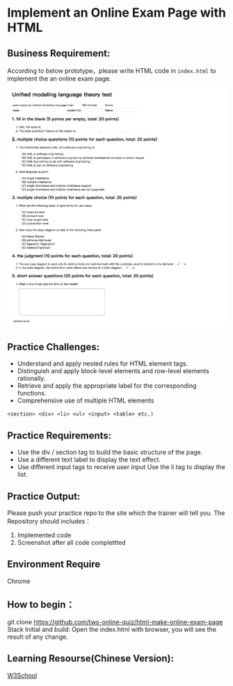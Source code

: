 # Implement an Online Exam Page with HTML

## Business Requirement:
According to below prototype，please write HTML code in `index.html` to implement the an online exam page. 
![](./mockup-en.png)


## Practice Challenges:


* Understand and apply nested rules for HTML element tags.
* Distinguish and apply block-level elements and row-level elements rationally.
* Retrieve and apply the appropriate label for the corresponding functions.
* Comprehensive use of multiple HTML elements 
```
<section> <div> <li> <ul> <input> <table> etc.)
```


## Practice Requirements:

* Use the div / section tag to build the basic structure of the page.
* Use a different text label to display the text effect.
* Use different input tags to receive user input
Use the li tag to display the list.

## Practice Output:
Please push your practice repo to the site which the trainer will tell you.
The Repository should includes：
1. Implemented code
2. Screenshot after all code complettted

## Environment Require
Chrome

## How to begin：
git clone https://github.com/tws-online-quiz/html-make-online-exam-page
Stack Initial and build:
Open the index.html with browser, you will see the result of any change.

## Learning Resourse(Chinese Version):
[W3School](http://www.w3school.com.cn/)